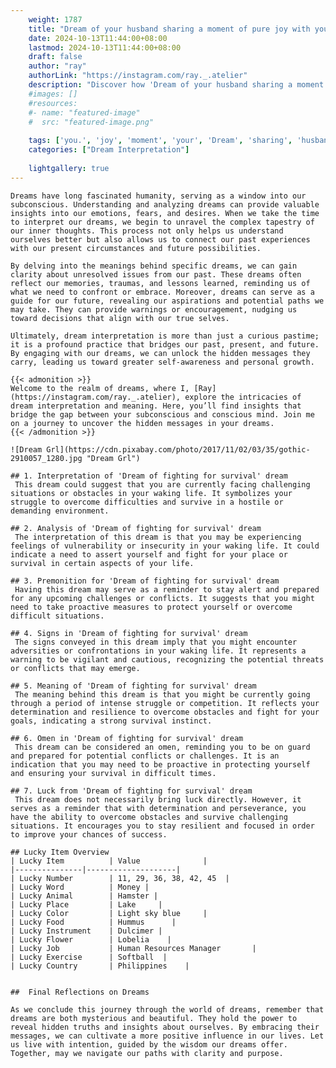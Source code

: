 ```yaml
---
    weight: 1787
    title: "Dream of your husband sharing a moment of pure joy with you."  # Assuming 'title' column exists
    date: 2024-10-13T11:44:00+08:00
    lastmod: 2024-10-13T11:44:00+08:00
    draft: false
    author: "ray"
    authorLink: "https://instagram.com/ray._.atelier"
    description: "Discover how 'Dream of your husband sharing a moment of pure joy with you.' can interpret your future and uncover its significant meanings in your life."
    #images: []
    #resources:
    #- name: "featured-image"
    #  src: "featured-image.png"
    
    tags: ['you.', 'joy', 'moment', 'your', 'Dream', 'sharing', 'husband', 'a', 'pure', 'of', 'with']
    categories: ["Dream Interpretation"]
    
    lightgallery: true
---
```

    
    Dreams have long fascinated humanity, serving as a window into our subconscious. Understanding and analyzing dreams can provide valuable insights into our emotions, fears, and desires. When we take the time to interpret our dreams, we begin to unravel the complex tapestry of our inner thoughts. This process not only helps us understand ourselves better but also allows us to connect our past experiences with our present circumstances and future possibilities.
    
    By delving into the meanings behind specific dreams, we can gain clarity about unresolved issues from our past. These dreams often reflect our memories, traumas, and lessons learned, reminding us of what we need to confront or embrace. Moreover, dreams can serve as a guide for our future, revealing our aspirations and potential paths we may take. They can provide warnings or encouragement, nudging us toward decisions that align with our true selves.
    
    Ultimately, dream interpretation is more than just a curious pastime; it is a profound practice that bridges our past, present, and future. By engaging with our dreams, we can unlock the hidden messages they carry, leading us toward greater self-awareness and personal growth.
    
    {{< admonition >}}
    Welcome to the realm of dreams, where I, [Ray](https://instagram.com/ray._.atelier), explore the intricacies of dream interpretation and meaning. Here, you’ll find insights that bridge the gap between your subconscious and conscious mind. Join me on a journey to uncover the hidden messages in your dreams.
    {{< /admonition >}}
    
    ![Dream Grl](https://cdn.pixabay.com/photo/2017/11/02/03/35/gothic-2910057_1280.jpg "Dream Grl")
    
    ## 1. Interpretation of 'Dream of fighting for survival' dream
     This dream could suggest that you are currently facing challenging situations or obstacles in your waking life. It symbolizes your struggle to overcome difficulties and survive in a hostile or demanding environment.
    
    ## 2. Analysis of 'Dream of fighting for survival' dream
     The interpretation of this dream is that you may be experiencing feelings of vulnerability or insecurity in your waking life. It could indicate a need to assert yourself and fight for your place or survival in certain aspects of your life.
    
    ## 3. Premonition for 'Dream of fighting for survival' dream
     Having this dream may serve as a reminder to stay alert and prepared for any upcoming challenges or conflicts. It suggests that you might need to take proactive measures to protect yourself or overcome difficult situations.
    
    ## 4. Signs in 'Dream of fighting for survival' dream
     The signs conveyed in this dream imply that you might encounter adversities or confrontations in your waking life. It represents a warning to be vigilant and cautious, recognizing the potential threats or conflicts that may emerge.
    
    ## 5. Meaning of 'Dream of fighting for survival' dream
     The meaning behind this dream is that you might be currently going through a period of intense struggle or competition. It reflects your determination and resilience to overcome obstacles and fight for your goals, indicating a strong survival instinct.
    
    ## 6. Omen in 'Dream of fighting for survival' dream
     This dream can be considered an omen, reminding you to be on guard and prepared for potential conflicts or challenges. It is an indication that you may need to be proactive in protecting yourself and ensuring your survival in difficult times.
    
    ## 7. Luck from 'Dream of fighting for survival' dream
     This dream does not necessarily bring luck directly. However, it serves as a reminder that with determination and perseverance, you have the ability to overcome obstacles and survive challenging situations. It encourages you to stay resilient and focused in order to improve your chances of success.
    
    ## Lucky Item Overview
    | Lucky Item          | Value              |
    |---------------|--------------------|
    | Lucky Number        | 11, 29, 36, 38, 42, 45  |
    | Lucky Word          | Money |
    | Lucky Animal        | Hamster |
    | Lucky Place         | Lake     |
    | Lucky Color         | Light sky blue     |
    | Lucky Food          | Hummus      |
    | Lucky Instrument    | Dulcimer |
    | Lucky Flower        | Lobelia    |
    | Lucky Job           | Human Resources Manager       |
    | Lucky Exercise      | Softball  |
    | Lucky Country       | Philippines    |
    
    
    ##  Final Reflections on Dreams
    
    As we conclude this journey through the world of dreams, remember that dreams are both mysterious and beautiful. They hold the power to reveal hidden truths and insights about ourselves. By embracing their messages, we can cultivate a more positive influence in our lives. Let us live with intention, guided by the wisdom our dreams offer. Together, may we navigate our paths with clarity and purpose.
    